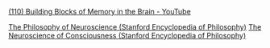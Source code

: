 [(110) Building Blocks of Memory in the Brain - YouTube](https://www.youtube.com/watch?v=X5trRLX7PQY)

[The Philosophy of Neuroscience (Stanford Encyclopedia of Philosophy)](https://plato.stanford.edu/entries/neuroscience/)
[The Neuroscience of Consciousness (Stanford Encyclopedia of Philosophy)](https://plato.stanford.edu/entries/consciousness-neuroscience/)

